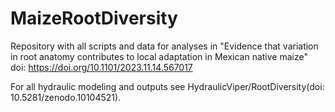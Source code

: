 # MaizeRootDiversity
Repository with all scripts and data for analyses in "Evidence that variation in root anatomy contributes to local adaptation in Mexican native maize" doi: https://doi.org/10.1101/2023.11.14.567017

For all hydraulic modeling and outputs see HydraulicViper/RootDiversity(doi: 10.5281/zenodo.10104521).
